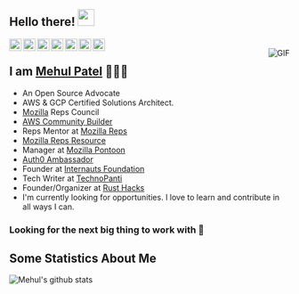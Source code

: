 ## Hello there! <img src="https://raw.githubusercontent.com/iampavangandhi/iampavangandhi/master/gifs/Hi.gif" width="30px"></h2>

<a href="https://twitter.com/nomadicmehul">
  <img align="left" alt="Mehul's Twitter" width="22px" src="https://cdn.jsdelivr.net/npm/simple-icons@v3/icons/twitter.svg" />
</a>
<a href="https://www.linkedin.com/in/nomadicmehul/">
  <img align="left" alt="Mehul's Linkdein" width="22px" src="https://cdn.jsdelivr.net/npm/simple-icons@v3/icons/linkedin.svg" />
</a>
<a href="https://github.com/nomadicmehul">
  <img align="left" alt="Mehul's Github" width="22px" src="https://cdn.jsdelivr.net/npm/simple-icons@v3/icons/github.svg" />
</a>
<a href="https://medium.com/@nomadicmehul">
  <img align="left" alt="Mehul's Medium" width="22px" src="https://cdn.jsdelivr.net/npm/simple-icons@v3/icons/medium.svg" />
</a>
<a href="https://t.me/rowdymehul">
  <img align="left" alt="Mehul's Telegram" width="22px" src="https://cdn.jsdelivr.net/npm/simple-icons@v3/icons/telegram.svg" />
</a>
<a href="https://www.instagram.com/nomadicmehul/">
  <img align="left" alt="Mehul's Instagram" width="22px" src="https://cdn.jsdelivr.net/npm/simple-icons@v3/icons/instagram.svg" />
</a>
<a href="https://www.facebook.com/nomadicmehul">
  <img align="left" alt="Mehul's Facebook" width="22px" src="https://cdn.jsdelivr.net/npm/simple-icons@v3/icons/facebook.svg" />
</a>
<br />
<img align="right" alt="GIF" src="https://media.giphy.com/media/13HgwGsXF0aiGY/giphy.gif" />

## I am [Mehul Patel](https://github.com/nomadicmehul/about) 👨🏻‍💻

- An Open Source Advocate
- AWS & GCP Certified Solutions Architect.
- [Mozilla](https://www.mozilla.org/en-US/about/leadership/reps-council/) Reps Council
- [AWS Community Builder ](https://aws.amazon.com/developer/community/community-builders/community-builders-directory/?cb-cards.sort-by=item.additionalFields.cbName&cb-cards.sort-order=asc&awsf.builder-category=*all&awsf.location=*all&awsf.year=*all&cb-cards.q=mehul&cb-cards.q_operator=AND)
- Reps Mentor at [Mozilla Reps](https://twitter.com/mozillareps)
- [Mozilla Reps Resource](https://wiki.mozilla.org/Reps/Resources)
- Manager at [Mozilla Pontoon](https://pontoon.mozilla.org/gu-IN/)
- [Auth0 Ambassador](https://auth0.com/ambassador-program/ambassadors#Mehul%20Patel)
- Founder at [Internauts Foundation](https://twitter.com/Internautsorg)
- Tech Writer at [TechnoPanti](medium.com/technopanti)
- Founder/Organizer at [Rust Hacks](https://twitter.com/rusthack)
- I'm currently looking for opportunities. I love to learn and contribute in all ways I can.

### Looking for the next big thing to work with 🚀

## Some Statistics About Me
![Mehul's github stats](https://github-readme-stats.vercel.app/api?username=nomadicmehul&&show_icons=true&title_color=ffffff&icon_color=bb2acf&text_color=daf7dc&bg_color=151515)<br>

<!--
**rowdymehul/rowdymehul** is a ✨ _special_ ✨ repository because its `README.md` (this file) appears on your GitHub profile.

Here are some ideas to get you started:

- 🔭 I’m currently working on ...
- 🌱 I’m currently learning ...
- 👯 I’m looking to collaborate on ...
- 🤔 I’m looking for help with ...
- 💬 Ask me about ...
- 📫 How to reach me: ...
- 😄 Pronouns: ...
- ⚡ Fun fact: ...
-->
